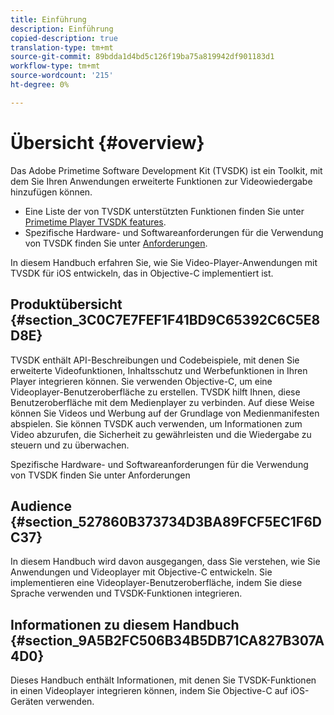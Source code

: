 ```yaml
---
title: Einführung
description: Einführung
copied-description: true
translation-type: tm+mt
source-git-commit: 89bdda1d4bd5c126f19ba75a819942df901183d1
workflow-type: tm+mt
source-wordcount: '215'
ht-degree: 0%

---
```



# Übersicht {#overview}

Das Adobe Primetime Software Development Kit (TVSDK) ist ein Toolkit, mit dem Sie Ihren Anwendungen erweiterte Funktionen zur Videowiedergabe hinzufügen können.

* Eine Liste der von TVSDK unterstützten Funktionen finden Sie unter [Primetime Player TVSDK features](../../ios-3x-introduction/ios-3x-overview/ios-3x-overview-of-the-player.md).
* Spezifische Hardware- und Softwareanforderungen für die Verwendung von TVSDK finden Sie unter [Anforderungen](../../ios-3x-introduction/ios-3x-requirements.md).

In diesem Handbuch erfahren Sie, wie Sie Video-Player-Anwendungen mit TVSDK für iOS entwickeln, das in Objective-C implementiert ist.

## Produktübersicht {#section_3C0C7E7FEF1F41BD9C65392C6C5E8D8E}

TVSDK enthält API-Beschreibungen und Codebeispiele, mit denen Sie erweiterte Videofunktionen, Inhaltsschutz und Werbefunktionen in Ihren Player integrieren können. Sie verwenden Objective-C, um eine Videoplayer-Benutzeroberfläche zu erstellen. TVSDK hilft Ihnen, diese Benutzeroberfläche mit dem Medienplayer zu verbinden. Auf diese Weise können Sie Videos und Werbung auf der Grundlage von Medienmanifesten abspielen. Sie können TVSDK auch verwenden, um Informationen zum Video abzurufen, die Sicherheit zu gewährleisten und die Wiedergabe zu steuern und zu überwachen.

Spezifische Hardware- und Softwareanforderungen für die Verwendung von TVSDK finden Sie unter Anforderungen

## Audience {#section_527860B373734D3BA89FCF5EC1F6DC37}

In diesem Handbuch wird davon ausgegangen, dass Sie verstehen, wie Sie Anwendungen und Videoplayer mit Objective-C entwickeln. Sie implementieren eine Videoplayer-Benutzeroberfläche, indem Sie diese Sprache verwenden und TVSDK-Funktionen integrieren.

## Informationen zu diesem Handbuch {#section_9A5B2FC506B34B5DB71CA827B307A4D0}

Dieses Handbuch enthält Informationen, mit denen Sie TVSDK-Funktionen in einen Videoplayer integrieren können, indem Sie Objective-C auf iOS-Geräten verwenden.
